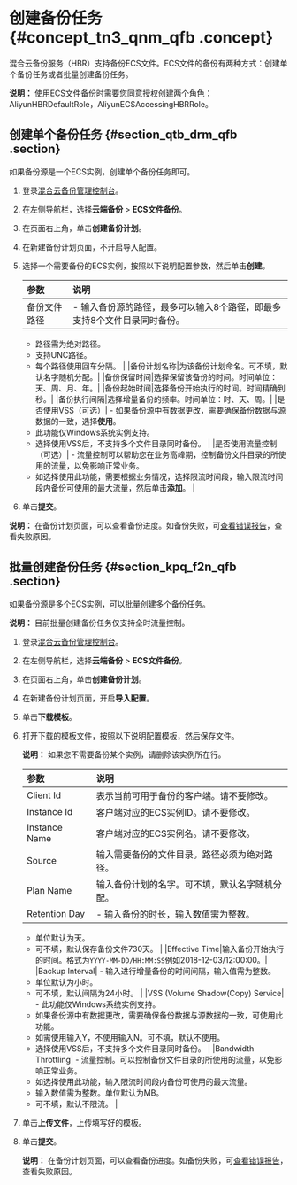# 创建备份任务 {#concept_tn3_qnm_qfb .concept}

混合云备份服务（HBR）支持备份ECS文件。ECS文件的备份有两种方式：创建单个备份任务或者批量创建备份任务。

**说明：** 使用ECS文件备份时需要您同意授权创建两个角色：AliyunHBRDefaultRole，AliyunECSAccessingHBRRole。

## 创建单个备份任务 {#section_qtb_drm_qfb .section}

如果备份源是一个ECS实例，创建单个备份任务即可。

1.  登录[混合云备份管理控制台](https://hbr.console.aliyun.com)。
2.  在左侧导航栏，选择**云端备份** \> **ECS文件备份**。
3.  在页面右上角，单击**创建备份计划**。
4.  在新建备份计划页面，不开启导入配置。
5.  选择一个需要备份的ECS实例，按照以下说明配置参数，然后单击**创建**。

    |参数|说明|
    |:-|:-|
    |备份文件路径|     -   输入备份源的路径，最多可以输入8个路径，即最多支持8个文件目录同时备份。
    -   路径需为绝对路径。
    -   支持UNC路径。
    -   每个路径使用回车分隔。
 |
    |备份计划名称|为该备份计划命名。可不填，默认名字随机分配。|
    |备份保留时间|选择保留该备份的时间。时间单位：天、周、月、年。|
    |备份起始时间|选择备份开始执行的时间。时间精确到秒。|
    |备份执行间隔|选择增量备份的频率。时间单位：时、天、周。|
    |是否使用VSS（可选）|     -   如果备份源中有数据更改，需要确保备份数据与源数据的一致，选择**使用**。
    -   此功能仅Windows系统实例支持。
    -   选择使用VSS后，不支持多个文件目录同时备份。
 |
    |是否使用流量控制（可选）|     -   流量控制可以帮助您在业务高峰期，控制备份文件目录的所使用的流量，以免影响正常业务。
    -   如选择使用此功能，需要根据业务情况，选择限流时间段，输入限流时间段内备份可使用的最大流量，然后单击**添加**。
 |

6.  单击**提交**。

**说明：** 在备份计划页面，可以查看备份进度。如备份失败，可[查看错误报告](intl.zh-CN/用户指南/ECS文件备份/查看错误报告.md)，查看失败原因。

## 批量创建备份任务 {#section_kpq_f2n_qfb .section}

如果备份源是多个ECS实例，可以批量创建多个备份任务。

**说明：** 目前批量创建备份任务仅支持全时流量控制。

1.  登录[混合云备份管理控制台](https://hbr.console.aliyun.com)。
2.  在左侧导航栏，选择**云端备份** \> **ECS文件备份**。
3.  在页面右上角，单击**创建备份计划**。
4.  在新建备份计划页面，开启**导入配置**。
5.  单击**下载模板**。
6.  打开下载的模板文件，按照以下说明配置模板，然后保存文件。

    **说明：** 如果您不需要备份某个实例，请删除该实例所在行。

    |参数|说明|
    |:-|:-|
    |Client Id|表示当前可用于备份的客户端。请不要修改。|
    |Instance Id|客户端对应的ECS实例ID。请不要修改。|
    |Instance Name|客户端对应的ECS实例名。请不要修改。|
    |Source|输入需要备份的文件目录。路径必须为绝对路径。|
    |Plan Name|输入备份计划的名字。可不填，默认名字随机分配。|
    |Retention Day|     -   输入备份的时长，输入数值需为整数。
    -   单位默认为天。
    -   可不填，默认保存备份文件730天。
 |
    |Effective Time|输入备份开始执行的时间。格式为`YYYY-MM-DD/HH:MM:SS`例如2018-12-03/12:00:00。|
    |Backup Interval|     -   输入进行增量备份的时间间隔，输入值需为整数。
    -   单位默认为小时。
    -   可不填，默认间隔为24小时。
 |
    |VSS \(Volume Shadow\(Copy\) Service|     -   此功能仅Windows系统实例支持。
    -   如果备份源中有数据更改，需要确保备份数据与源数据的一致，可使用此功能。
    -   如需使用输入Y，不使用输入N。可不填，默认不使用。
    -   选择使用VSS后，不支持多个文件目录同时备份。
 |
    |Bandwidth Throttling|     -   流量控制。可以控制备份文件目录的所使用的流量，以免影响正常业务。
    -   如选择使用此功能，输入限流时间段内备份可使用的最大流量。
    -   输入数值需为整数。单位默认为MB。
    -   可不填，默认不限流。
 |

7.  单击**上传文件**，上传填写好的模板。
8.  单击**提交**。

    **说明：** 在备份计划页面，可以查看备份进度。如备份失败，可[查看错误报告](intl.zh-CN/用户指南/ECS文件备份/查看错误报告.md)，查看失败原因。


